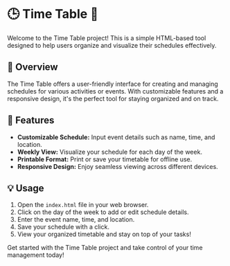 # 🕒 Time Table 📅

Welcome to the Time Table project! This is a simple HTML-based tool designed to help users organize and visualize their schedules effectively.

## 🚀 Overview

The Time Table offers a user-friendly interface for creating and managing schedules for various activities or events. With customizable features and a responsive design, it's the perfect tool for staying organized and on track.

## 🎨 Features

- **Customizable Schedule:** Input event details such as name, time, and location.
- **Weekly View:** Visualize your schedule for each day of the week.
- **Printable Format:** Print or save your timetable for offline use.
- **Responsive Design:** Enjoy seamless viewing across different devices.

## 💡 Usage

1. Open the `index.html` file in your web browser.
2. Click on the day of the week to add or edit schedule details.
3. Enter the event name, time, and location.
4. Save your schedule with a click.
5. View your organized timetable and stay on top of your tasks!

Get started with the Time Table project and take control of your time management today!
